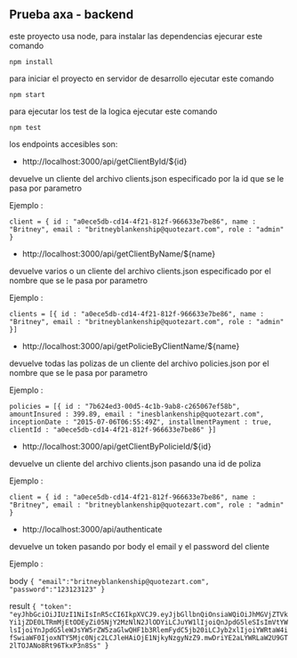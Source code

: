 ## Prueba axa - backend

este proyecto usa node, para instalar las dependencias ejecurar este comando

````
npm install
````

para iniciar el proyecto en servidor de desarrollo ejecutar este comando

````
npm start
````

para ejecutar los test de la logica ejecutar este comando

`````
npm test
`````

los endpoints accesibles son:

- http://localhost:3000/api/getClientById/${id}

devuelve un cliente del archivo clients.json especificado por la id que se le pasa por parametro

Ejemplo :

`
client = {
    id : "a0ece5db-cd14-4f21-812f-966633e7be86",
    name : "Britney",
    email : "britneyblankenship@quotezart.com",
    role : "admin"
}
`

- http://localhost:3000/api/getClientByName/${name}

devuelve varios o un cliente del archivo clients.json especificado por el nombre que se le pasa por parametro

Ejemplo :

`
clients = [{
    id : "a0ece5db-cd14-4f21-812f-966633e7be86",
    name : "Britney",
    email : "britneyblankenship@quotezart.com",
    role : "admin"
}]
`

- http://localhost:3000/api/getPolicieByClientName/${name}

devuelve todas las polizas de un cliente del archivo policies.json por el nombre que se le pasa por parametro

Ejemplo :

`
policies = [{
    id : "7b624ed3-00d5-4c1b-9ab8-c265067ef58b",
    amountInsured : 399.89,
    email : "inesblankenship@quotezart.com",
    inceptionDate : "2015-07-06T06:55:49Z",
    installmentPayment : true,
    clientId : "a0ece5db-cd14-4f21-812f-966633e7be86"
}]
`

- http://localhost:3000/api/getClientByPolicieId/${id}

devuelve un cliente del archivo clients.json pasando una id de poliza

Ejemplo :

`
client = {
    id : "a0ece5db-cd14-4f21-812f-966633e7be86",
    name : "Britney",
    email : "britneyblankenship@quotezart.com",
    role : "admin"
}
`

- http://localhost:3000/api/authenticate

devuelve un token pasando por body el email y el password del cliente

Ejemplo :

body
`
{
	"email":"britneyblankenship@quotezart.com",
	"password":"123123123"
}
`

result 
`
{
     "token": "eyJhbGciOiJIUzI1NiIsInR5cCI6IkpXVCJ9.eyJjbGllbnQiOnsiaWQiOiJhMGVjZTVkYi1jZDE0LTRmMjEtODEyZi05NjY2MzNlN2JlODYiLCJuYW1lIjoiQnJpdG5leSIsImVtYWlsIjoiYnJpdG5leWJsYW5rZW5zaGlwQHF1b3RlemFydC5jb20iLCJyb2xlIjoiYWRtaW4ifSwiaWF0IjoxNTY5Mjc0Njc2LCJleHAiOjE1NjkyNzgyNzZ9.mwDriYE2aLYWRLaW2U9GT2lTOJANo8Rt96TkxP3n8Ss"
}
`